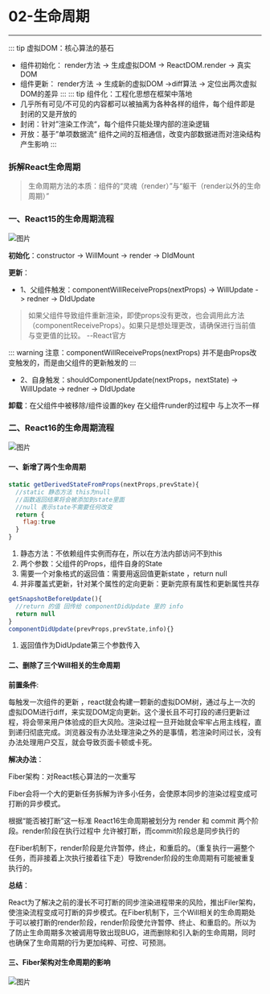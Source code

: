 # 02-生命周期
---
::: tip 虚拟DOM：核心算法的基石
- 组件初始化： render方法 -> 生成虚拟DOM -> ReactDOM.render -> 真实DOM
- 组件更新： render方法 -> 生成新的虚拟DOM ->diff算法 -> 定位出两次虚拟DOM的差异
:::
::: tip 组件化：工程化思想在框架中落地
- 几乎所有可见/不可见的内容都可以被抽离为各种各样的组件，每个组件即是封闭的又是开放的
- 封闭：针对”渲染工作流“，每个组件只能处理内部的渲染逻辑
- 开放：基于”单项数据流“ 组件之间的互相通信，改变内部数据进而对渲染结构产生影响
:::

### 拆解React生命周期
> 生命周期方法的本质：组件的“灵魂（render）”与“躯干（render以外的生命周期）”
### 一、React15的生命周期流程

![图片](/blog/ReactNote02-1.png)

**初始化**：constructor -> WillMount -> render -> DIdMount

**更新**：
- 1、父组件触发：componentWillReceiveProps(nextProps) -> WillUpdate -> redner -> DIdUpdate
> 如果父组件导致组件重新渲染，即使props没有更改，也会调用此方法（componentReceiveProps）。如果只是想处理更改，请确保进行当前值与变更值的比较。  --React官方  

::: warning
注意：componentWillReceiveProps(nextProps) 并不是由Props改变触发的，而是由父组件的更新触发的
:::
- 2、自身触发：shouldComponentUpdate(nextProps，nextState) -> WillUpdate -> redner -> DIdUpdate

**卸载**：在父组件中被移除/组件设置的key 在父组件runder的过程中 与上次不一样
### 二、React16的生命周期流程

![图片](/blog/ReactNote02-2.png)

#### 一、新增了两个生命周期
```jsx
static getDerivedStateFromProps(nextProps,prevState){
  //static 静态方法 this为null
  //函数返回结果将会被添加到state里面 
  //null 表示state不需要任何改变 
  return {
    flag:true
  }
}
```
1. 静态方法：不依赖组件实例而存在，所以在方法内部访问不到this
2. 两个参数：父组件的Props，组件自身的State
3. 需要一个对象格式的返回值：需要用返回值更新state ，return null
4. 并非覆盖式更新，针对某个属性的定向更新：更新完原有属性和更新属性共存
```jsx
getSnapshotBeforeUpdate(){
  //return 的值 回传给 componentDidUpdate 里的 info
  return null
} 
componentDidUpdate(prevProps,prevState,info){}
```
1. 返回值作为DidUpdate第三个参数传入
#### 二、删除了三个Will相关的生命周期
**前置条件**:

每触发一次组件的更新 ，react就会构建一颗新的虚拟DOM树，通过与上一次的虚拟DOM进行diff，来实现DOM定向更新。这个漫长且不可打段的递归更新过程，将会带来用户体验成的巨大风险。渲染过程一旦开始就会牢牢占用主线程，直到递归彻底完成。浏览器没有办法处理渲染之外的是事情，若渲染时间过长，没有办法处理用户交互，就会导致页面卡顿或卡死。

**解决办法**：

Fiber架构：对React核心算法的一次重写

Fiber会将一个大的更新任务拆解为许多小任务，会使原本同步的渲染过程变成可打断的异步模式。

根据“能否被打断”这一标准 React16生命周期被划分为 render 和 commit  两个阶段。render阶段在执行过程中 允许被打断，而commit阶段总是同步执行的

在Fiber机制下，render阶段是允许暂停，终止，和重启的。（重复执行一遍整个任务，而非接着上次执行接着往下走）导致render阶段的生命周期有可能被重复执行的。

**总结**：

React为了解决之前的漫长不可打断的同步渲染进程带来的风险，推出Filer架构，使渲染流程变成可打断的异步模式。在Fiber机制下，三个Will相关的生命周期处于可以被打断的render阶段，render阶段使允许暂停、终止、和重启的。所以为了防止生命周期多次被调用导致出现BUG，进而删除和引入新的生命周期，同时也确保了生命周期的行为更加纯粹、可控、可预测。
#### 三、Fiber架构对生命周期的影响
![图片](/blog/ReactNote02-3.png)



